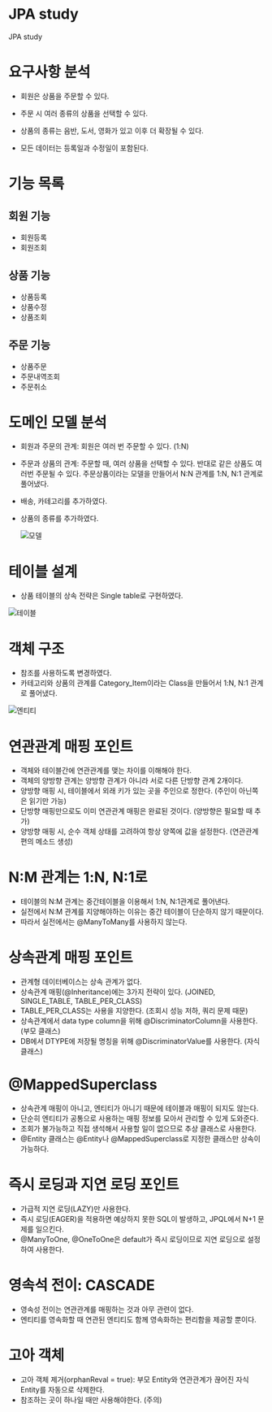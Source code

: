 # JPA study
JPA study


# 요구사항 분석
 - 회원은 상품을 주문할 수 있다.
 
 - 주문 시 여러 종류의 상품을 선택할 수 있다.
 
 - 상품의 종류는 음반, 도서, 영화가 있고 이후 더 확장될 수 있다.
 
 - 모든 데이터는 등록일과 수정일이 포함된다.
 
# 기능 목록
  ## 회원 기능
   - 회원등록
   - 회원조회
  ## 상품 기능
   - 상품등록
   - 상품수정
   - 상품조회
  ## 주문 기능
   - 상품주문
   - 주문내역조회
   - 주문취소
   
   
# 도메인 모델 분석
  - 회원과 주문의 관계: 회원은 여러 번 주문할 수 있다. (1:N)
  - 주문과 상품의 관계: 주문할 때, 여러 상품을 선택할 수 있다. 
  반대로 같은 상품도 여러번 주문될 수 있다. 
  주문상품이라는 모델을 만들어서 N:N 관계를 1:N, N:1 관계로 풀어냈다.
  - 배송, 카테고리를 추가하였다.
  - 상품의 종류를 추가하였다.
  
      ![모델](https://user-images.githubusercontent.com/68942616/89101861-f1528780-d43e-11ea-8c2d-909afb4c4c65.png)
  
  
# 테이블 설계
  - 상품 테이블의 상속 전략은 Single table로 구현하였다.
  
   ![테이블](https://user-images.githubusercontent.com/68942616/89101865-f4e60e80-d43e-11ea-897c-76746472ce07.PNG)
      
      
# 객체 구조
  - 참조를 사용하도록 변경하였다.
  - 카테고리와 상품의 관계를 Category_Item이라는 Class을 만들어서 1:N, N:1 관계로 풀어냈다.
  
   ![엔티티](https://user-images.githubusercontent.com/68942616/89101863-f3b4e180-d43e-11ea-91fa-717e8d8728ec.PNG)


# 연관관계 매핑 포인트
  - 객체와 테이블간에 연관관계를 맺는 차이를 이해해야 한다.
  - 객체의 양방향 관계는 양방향 관계가 아니라 서로 다른 단방향 관계 2개이다.
  - 양방향 매핑 시, 테이블에서 외래 키가 있는 곳을 주인으로 정한다. (주인이 아닌쪽은 읽기만 가능)
  - 단방향 매핑만으로도 이미 연관관계 매핑은 완료된 것이다. (양방향은 필요할 때 추가)
  - 양방향 매핑 시, 순수 객체 상태를 고려하여 항상 양쪽에 값을 설정한다. (연관관계 편의 메소드 생성)
      
      
# N:M 관계는 1:N, N:1로
  - 테이블의 N:M 관계는 중간테이블을 이용해서 1:N, N:1관계로 풀어낸다.
  - 실전에서 N:M 관계를 지양해야하는 이유는 중간 테이블이 단순하지 않기 때문이다.
  - 따라서 실전에서는 @ManyToMany를 사용하지 않는다.
  

# 상속관계 매핑 포인트
  - 관계형 데이터베이스는 상속 관계가 없다.
  - 상속관계 매핑(@Inheritance)에는 3가지 전략이 있다. (JOINED, SINGLE_TABLE, TABLE_PER_CLASS)
  - TABLE_PER_CLASS는 사용을 지양한다. (조회시 성능 저하, 쿼리 문제 때문)
  - 상속관계에서 data type column을 위해 @DiscriminatorColumn을 사용한다. (부모 클래스)
  - DB에서 DTYPE에 저장될 명칭을 위해 @DiscriminatorValue를 사용한다. (자식 클래스)
  
# @MappedSuperclass
  - 상속관계 매핑이 아니고, 엔티티가 아니기 때문에 테이블과 매핑이 되지도 않는다.
  - 단순히 엔티티가 공통으로 사용하는 매핑 정보를 모아서 관리할 수 있게 도와준다.
  - 조회가 불가능하고 직접 생석해서 사용할 일이 없으므로 추상 클래스로 사용한다.
  - @Entity 클래스는 @Entity나 @MappedSuperclass로 지정한 클래스만 상속이 가능하다.
  
# 즉시 로딩과 지연 로딩 포인트
  - 가급적 지연 로딩(LAZY)만 사용한다.
  - 즉시 로딩(EAGER)을 적용하면 예상하지 못한 SQL이 발생하고, JPQL에서 N+1 문제를 일으킨다.
  - @ManyToOne, @OneToOne은 default가 즉시 로딩이므로 지연 로딩으로 설정하여 사용한다.

# 영속석 전이: CASCADE
  - 영속성 전이는 연관관계를 매핑하는 것과 아무 관련이 없다.
  - 엔티티를 영속화할 때 연관된 엔티티도 함께 영속화하는 편리함을 제공할 뿐이다.
  
# 고아 객체
  - 고아 객체 제거(orphanReval = true): 부모 Entity와 연관관계가 끊어진 자식 Entity를 자동으로 삭제한다.
  - 참조하는 곳이 하나일 때만 사용해야한다. (주의)
  
